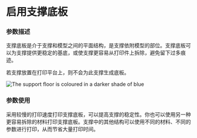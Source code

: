 启用支撑底板
====
### **参数描述**
支撑底板是介于支撑和模型之间的平面结构，是支撑依附模型的部位。支撑底板可以为支撑提供更稳定的基底，或使支撑更容易从打印件上拆除，避免留下过多痕迹。

若支撑放置在打印平台上，则不会为此支撑生成底板。

![The support floor is coloured in a darker shade of blue](../images/support_bottom_enable.png)

### **参数使用**
采用较慢的打印速度打印支撑底板，可以提高支撑的稳定性。你也可以使用另一种更容易拆除的材料打印支撑底板。支撑中的其他结构可以使用不同的材料、不同的参数进行打印，从而节省大量打印时间。